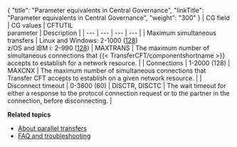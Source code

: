 {
    "title": "Parameter equivalents in Central Governance",
    "linkTitle": "Parameter equivalents in Central Governance",
    "weight": "300"
}
| CG field  | CG values  | CFTUTIL <br/> parameter | Description  |
| --- | --- | --- | --- |
| Maximum simultaneous transfers  | Linux and Windows: 2-1000 (<u>128</u>)<br/> z/OS and IBM i: 2-990 (<u>128</u>) | MAXTRANS  | The maximum number of simultaneous connections that {{< TransferCFT/componentshortname  >}} accepts to establish for a network resource.  |
| Connections  | 1-2000 (128)  | MAXCNX  | The maximum number of simultaneous connections that Transfer CFT accepts to establish on a given network resource.  |
| Disconnect timeout  | 0-3600 (60)  | DISCTR, DISCTC  | The wait timeout for either a response to the protocol connection request or to the partner in the connection, before disconnecting.  |


**Related topics**

- [About parallel transfers](../)
- [FAQ and troubleshooting](../faq)

